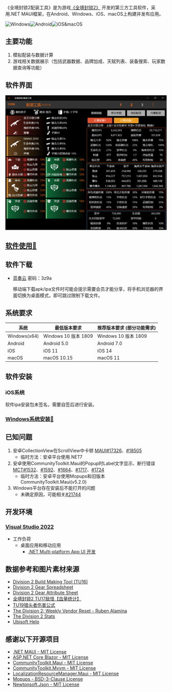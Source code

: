 ﻿《全境封锁2配装工具》是为游戏[《全境封锁2》](https://www.ubisoft.com/en-us/game/the-division/the-division-2)
开发的第三方工具软件，采用.NET MAUI框架，在Android、Windows、iOS、macOS上构建并发布应用。

![Windows](https://img.shields.io/badge/-Windows10-0078D6?labelColor=0078D6&logo=Windows)![Android](https://img.shields.io/badge/-Android-000000?labelColor=000000&logo=Android)![iOS&macOS](https://img.shields.io/badge/-iOS_&_macOS-000000?labelColor=000000&logo=Apple)  

## 主要功能

1.  模拟配装与数据计算 
2.  游戏相关数据展示（包括武器数据、品牌加成、天赋列表、装备搜索、玩家数据查询等功能） 

## 软件界面
![桌面端界面](/img/screenshot.png) 

## [软件使用🔗](https://division2buildtool.github.io/introduction)

## 软件下载
- [蓝奏云](https://wwbb.lanzout.com/b03vesg4h)     密码：3z9a

    移动端下载apk/ipa文件时可能会提示需要会员才能分享，将手机浏览器的界面切换为桌面模式，即可跳过限制下载文件。

## 系统要求

系统           | 最低版本要求                     | 推荐版本要求 (部分功能需求)            
--------------|--------------------------------|---------------------
Windows(x64)  | Windows 10 版本 1809            |Windows 10 版本 1809 
Android       | Android 5.0                    |Android 7.0
iOS           | iOS 11                         |iOS 14
macOS         | macOS 10.15                    |macOS 11

## 软件安装

### iOS系统
软件ipa安装包未签名，需要自签后进行安装。

### [Windows系统安装🔗](https://division2buildtool.github.io/installation)


## 已知问题

1.  安卓CollectionView在ScrollView中卡顿 [MAUI#17326](https://github.com/dotnet/maui/issues/17326)、[#18505](https://github.com/dotnet/maui/issues/18505)
    - 临时方法：安卓平台使用.NET7
1.  安卓使用CommunityToolkit.Maui的Popup时Label文字显示、断行错误 [MCT#1532](https://github.com/CommunityToolkit/Maui/issues/1532)、[#1592](https://github.com/CommunityToolkit/Maui/issues/1592)、[#1664](https://github.com/CommunityToolkit/Maui/issues/1664)、[#1717](https://github.com/CommunityToolkit/Maui/issues/1717)、[#1724](https://github.com/CommunityToolkit/Maui/issues/1724)
    - 临时方法：安卓平台使用Mopups和旧版本CommunityToolkit.Maui(v5.2.0)
1.  Windows平台存在安装后不能打开的问题
    - 未确定原因，可能相关[#21744](https://github.com/dotnet/maui/issues/21744)



## 开发环境
### [Visual Studio 2022](https://visualstudio.microsoft.com/zh-hans/vs/)
- 工作负荷
    - 桌面应用和移动应用
        - [.NET Multi-platform App UI 开发](https://learn.microsoft.com/zh-cn/dotnet/maui/what-is-maui?view=net-maui-8.0)


## 数据参考和图片素材来源
- [Division 2 Build Making Tool (TU16)](https://docs.google.com/spreadsheets/d/1gdiqJGR0U9yiSX90mVA4bruWfUyWpmsmWsYz4wY7t3Q)
- [Division 2 Gear Spreadsheet](https://docs.google.com/spreadsheets/d/1nrPBmOrtpkEW1j5fbcRT7L-AXgsGOqMqxXoVtopsiGM)
- [Division 2 Gear Attribute Sheet](https://docs.google.com/spreadsheets/d/e/2PACX-1vTJEX5DerCvOj3a_m36TRy1gPBAUvrduOIdmXI9j1Y0MpQk1wIXaZ9KOcPa7HzXzp_N5qGmjDj6yEfL/pubhtml)
- [全境封锁2 TU17敌怪【血量统计】](https://www.bilibili.com/video/BV1C84y1P7Cr)
- [TU19猎头者伤害公式](https://tieba.baidu.com/p/8809994501)
- [The Division 2: Weekly Vendor Reset - Ruben Alamina](https://rubenalamina.mx/the-division-weekly-vendor-reset/)
- [The Division 2 Stats](https://tracker.gg/division-2)
- [Ubisoft Help](https://www.ubisoft.com/zh-cn/help/game/the-division-2)

## 感谢以下开源项目
* [.NET MAUI - MIT License](https://github.com/dotnet/maui)
* [ASP.NET Core Blazor - MIT License](https://github.com/dotnet/aspnetcore)
* [CommunityToolkit.Maui - MIT License](https://github.com/CommunityToolkit/Maui)
* [CommunityToolkit.Mvvm - MIT License](https://github.com/CommunityToolkit/dotnet)
* [LocalizationResourceManager.Maui - MIT License](https://github.com/SirJohnK/LocalizationResourceManager.Maui)
* [Mopups - BSD-3-Clause License](https://github.com/LuckyDucko/Mopups)
* [Newtonsoft.Json - MIT License](https://github.com/JamesNK/Newtonsoft.Json)
